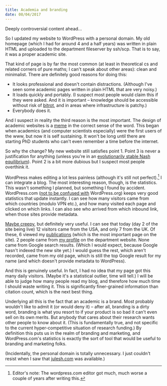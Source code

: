 ```yaml
---
title: Academia and branding
date: 08/04/2017
---
```


Deeply controversial content ahead...

So I updated my website to WordPress with a personal domain. My old homepage (which I had for around 4 and a half years) was written in plain HTML and uploaded to the department fileserver by ssh/scp. That is to say, it was a proper academic site.

That kind of page is by far the most common (at least in theoretical cs and related corners of pure maths; I can't speak about other areas): clean and minimalist. There are definitely good reasons for doing this:

- It looks professional and doesn't contain distractions. (Although I've seen some academic pages written in plain HTML that are very noisy.)
- It loads quickly and portably. (I suspect most people would claim this if they were asked. And it is important – knowledge should be accessible without risk of [bitrot](https://en.wikipedia.org/wiki/Digital_preservation), and in areas where infrastructure is patchy.)
- Everybody does it.

And I suspect in reality the third reason is the most important. The design of academic websites is a [meme](https://plato.stanford.edu/entries/evolution-cultural/) in the correct sense of the word. This began when academics (and computer scientists especially) were the first users of the www, but now it is self sustaining. It won't be long until there are starting PhD students who can't even remember a time before the internet.

So why the change? My new website still satisfies point 1. Point 3 is never a justification for anything (unless you're in an [evolutionarily stable Nash equilibrium](https://en.wikipedia.org/wiki/Evolutionarily_stable_strategy)). Point 2 is a bit more dubious but I suspect most people overthink it.

WordPress makes editing a lot less painless (although it's still not perfect).[^1] I can integrate a blog. The most interesting reason, though, is the statistics. This wasn't something I planned, but something I found by accident. WordPress.com ([not to be confused with](https://wordpress.com/support/com-vs-org/) WordPress.org) keeps very good statistics that update instantly. I can see how many visitors came from which countries (modulo VPN etc.), and how many visited each page and clicked on which links. I can also see who arrived from which inbound link, when those sites provide metadata.

[^1]: Editor's note: The wordpress.com editor got much, much worse a couple of years after writing this.

[Maybe creepy](https://bigbrotherwatch.org.uk/), but definitely very useful. I can see that today (day 2 of the site being live) 12 visitors came from the USA, and only 7 from the UK. Of these, 6 viewed my [publications](https://julesh.com/publications/) (which is the most important page on the site). 2 people came from [my profile](https://www.cs.ox.ac.uk/people/julian.hedges/) on the department website. None came from Google search results. (Which I would expect, because Google hasn't indexed the new site yet.) I would guess the rest, which aren't recorded, came from my old page, which is still the top Google result for my name (and which doesn't provide metadata to WordPress).

And this is genuinely useful. In fact, I had no idea that my page got this many daily visitors. (Maybe it's a statistical outlier, time will tell.) I will be able to judge how many people read my blog, and therefore how much time I should waste writing it. This is significantly finer-grained information than citation count, which is the next best thing.

Underlying all this is the fact that an academic is a brand. Most probably wouldn't like to admit it (or would deny it) – after all, branding is a dirty word, branding is what you resort to if your product is so bad it can't even sell on its own merits. But anybody that cares about their research wants other people to know about it. (This is fundamentally true, and not specific to the current hyper-competitive situation of research funding.) By definition this puts us in the realm of branding and marketing, and WordPress.com's statistics is exactly the sort of tool that would be useful to branding and marketing folks.

(Incidentally, the personal domain is totally unnecessary. I just couldn't resist when I saw that [julesh.com](https://julesh.com) was available.)
